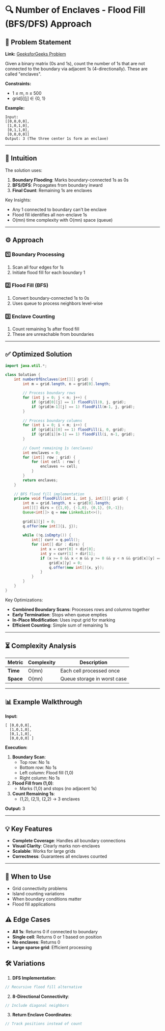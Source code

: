 # 🔍 Number of Enclaves - Flood Fill (BFS/DFS) Approach

## 📜 Problem Statement
**Link:** [GeeksforGeeks Problem](https://www.geeksforgeeks.org/problems/number-of-enclaves/1?page=2&company=Google&sortBy=latest)

Given a binary matrix (0s and 1s), count the number of 1s that are not connected to the boundary via adjacent 1s (4-directionally). These are called "enclaves".

**Constraints:**
- 1 ≤ m, n ≤ 500
- grid[i][j] ∈ {0, 1}

**Example:**
```text
Input: 
[[0,0,0,0],
 [1,0,1,0],
 [0,1,1,0],
 [0,0,0,0]]
Output: 3 (The three center 1s form an enclave)
```

---

## 🧠 Intuition
The solution uses:
1. **Boundary Flooding**: Marks boundary-connected 1s as 0s
2. **BFS/DFS**: Propagates from boundary inward
3. **Final Count**: Remaining 1s are enclaves

Key Insights:
- Any 1 connected to boundary can't be enclave
- Flood fill identifies all non-enclave 1s
- O(mn) time complexity with O(mn) space (queue)

---

## ⚙️ Approach
### **1️⃣ Boundary Processing**
1. Scan all four edges for 1s
2. Initiate flood fill for each boundary 1

### **2️⃣ Flood Fill (BFS)**
1. Convert boundary-connected 1s to 0s
2. Uses queue to process neighbors level-wise

### **3️⃣ Enclave Counting**
1. Count remaining 1s after flood fill
2. These are unreachable from boundaries

---

## ✅ Optimized Solution
```java
import java.util.*;

class Solution {
    int numberOfEnclaves(int[][] grid) {
        int m = grid.length, n = grid[0].length;
        
        // Process boundary rows
        for (int j = 0; j < n; j++) {
            if (grid[0][j] == 1) floodFill(0, j, grid);
            if (grid[m-1][j] == 1) floodFill(m-1, j, grid);
        }
        
        // Process boundary columns
        for (int i = 0; i < m; i++) {
            if (grid[i][0] == 1) floodFill(i, 0, grid);
            if (grid[i][n-1] == 1) floodFill(i, n-1, grid);
        }
        
        // Count remaining 1s (enclaves)
        int enclaves = 0;
        for (int[] row : grid) {
            for (int cell : row) {
                enclaves += cell;
            }
        }
        return enclaves;
    }
    
    // BFS flood fill implementation
    private void floodFill(int i, int j, int[][] grid) {
        int m = grid.length, n = grid[0].length;
        int[][] dirs = {{1,0}, {-1,0}, {0,1}, {0,-1}};
        Queue<int[]> q = new LinkedList<>();
        
        grid[i][j] = 0;
        q.offer(new int[]{i, j});
        
        while (!q.isEmpty()) {
            int[] curr = q.poll();
            for (int[] dir : dirs) {
                int x = curr[0] + dir[0];
                int y = curr[1] + dir[1];
                if (x >= 0 && x < m && y >= 0 && y < n && grid[x][y] == 1) {
                    grid[x][y] = 0;
                    q.offer(new int[]{x, y});
                }
            }
        }
    }
}
```

Key Optimizations:
- **Combined Boundary Scans**: Processes rows and columns together
- **Early Termination**: Stops when queue empties
- **In-Place Modification**: Uses input grid for marking
- **Efficient Counting**: Simple sum of remaining 1s

---

## ⏳ Complexity Analysis
| Metric          | Complexity | Description |
|-----------------|------------|-------------|
| **Time**        | O(mn)      | Each cell processed once |
| **Space**       | O(mn)      | Queue storage in worst case |

---

## 📊 Example Walkthrough

**Input:**
```
[ [0,0,0,0],
  [1,0,1,0],
  [0,1,1,0],
  [0,0,0,0] ]
```

**Execution:**
1. **Boundary Scan**:
   - Top row: No 1s
   - Bottom row: No 1s
   - Left column: Flood fill (1,0)
   - Right column: No 1s
2. **Flood Fill from (1,0)**:
   - Marks (1,0) and stops (no adjacent 1s)
3. **Count Remaining 1s**:
   - (1,2), (2,1), (2,2) → 3 enclaves

**Output:** 3

---

## 💡 Key Features
- **Complete Coverage**: Handles all boundary connections
- **Visual Clarity**: Clearly marks non-enclaves
- **Scalable**: Works for large grids
- **Correctness**: Guarantees all enclaves counted

---

## 🚀 When to Use
- Grid connectivity problems
- Island counting variations
- When boundary conditions matter
- Flood fill applications

## ⚠️ Edge Cases
- **All 1s**: Returns 0 if connected to boundary
- **Single cell**: Returns 0 or 1 based on position
- **No enclaves**: Returns 0
- **Large sparse grid**: Efficient processing

## 🛠 Variations
1. **DFS Implementation**:
```java
// Recursive flood fill alternative
```

2. **8-Directional Connectivity**:
```java
// Include diagonal neighbors
```

3. **Return Enclave Coordinates**:
```java
// Track positions instead of count
```